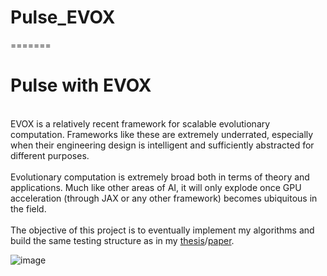 # Pulse_EVOX
=======
# Pulse with EVOX

<br>EVOX is a relatively recent framework for scalable evolutionary computation. Frameworks like these are extremely underrated, especially when their engineering design is intelligent and sufficiently abstracted for different purposes.<br />
<br>Evolutionary computation is extremely broad both in terms of theory and applications. Much like other areas of AI, it will only explode once GPU acceleration (through JAX or any other framework) becomes ubiquitous in the field.<br />
<br>The objective of this project is to eventually implement my algorithms and build the same testing structure as in my [thesis](https://run.unl.pt/bitstream/10362/145483/1/TCDMAA2413.pdf)/[paper](https://link.springer.com/book/10.1007/978-3-031-29573-7).<br />

![image](https://github.com/seyeint/Pulse_EVOX/assets/36778187/4852a47e-acaf-452a-bcff-282a2871f5c1)

